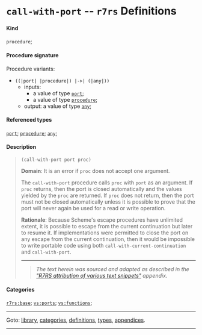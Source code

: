 

<a id='definition__r7rs__call-with-port'></a>

# `call-with-port` -- `r7rs` Definitions


#### Kind

`procedure`;


#### Procedure signature

Procedure variants:
 * `((|port| |procedure|) |->| (|any|))`
   * inputs:
     * a value of type [`port`](../../r7rs/types/port.md#type__r7rs__port);
     * a value of type [`procedure`](../../r7rs/types/procedure.md#type__r7rs__procedure);
   * output: a value of type [`any`](../../r7rs/types/any.md#type__r7rs__any);


#### Referenced types

[`port`](../../r7rs/types/port.md#type__r7rs__port);
[`procedure`](../../r7rs/types/procedure.md#type__r7rs__procedure);
[`any`](../../r7rs/types/any.md#type__r7rs__any);


#### Description

> ````
> (call-with-port port proc)
> ````
> 
> 
> **Domain**:  It is an error if `proc` does not accept one argument.
> 
> The `call-with-port`
> procedure calls `proc` with `port` as an argument.
> If `proc` returns,
> then the port is closed automatically and the values yielded by the
> `proc` are returned.  If `proc` does not return, then
> the port must not be closed automatically unless it is possible to
> prove that the port will never again be used for a read or write
> operation.
> 
> **Rationale**:  Because Scheme's escape procedures have unlimited extent, it  is
> possible to escape from the current continuation but later to resume it.
> If implementations were permitted to close the port on any escape from the
> current continuation, then it would be impossible to write portable code using
> both `call-with-current-continuation` and `call-with-port`.
> 
> 
> ----
> > *The text herein was sourced and adapted as described in the ["R7RS attribution of various text snippets"](../../r7rs/appendices/attribution.md#appendix__r7rs__attribution) appendix.*


#### Categories

[`r7rs:base`](../../r7rs/categories/r7rs_3a_base.md#category__r7rs__r7rs_3a_base);
[`vs:ports`](../../r7rs/categories/vs_3a_ports.md#category__r7rs__vs_3a_ports);
[`vs:functions`](../../r7rs/categories/vs_3a_functions.md#category__r7rs__vs_3a_functions);

----

Goto: [library](../../r7rs/_index.md#library__r7rs), [categories](../../r7rs/categories/_index.md#toc__r7rs__categories), [definitions](../../r7rs/definitions/_index.md#toc__r7rs__definitions), [types](../../r7rs/types/_index.md#toc__r7rs__types), [appendices](../../r7rs/appendices/_index.md#toc__r7rs__appendices).

----

